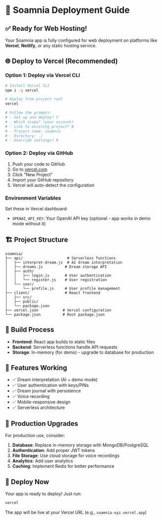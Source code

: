 # 🚀 Soamnia Deployment Guide

## ✅ **Ready for Web Hosting!**

Your Soamnia app is fully configured for web deployment on platforms like **Vercel**, **Netlify**, or any static hosting service.

## 🌐 **Deploy to Vercel (Recommended)**

### Option 1: Deploy via Vercel CLI
```bash
# Install Vercel CLI
npm i -g vercel

# Deploy from project root
vercel

# Follow the prompts:
# - Set up and deploy? Y
# - Which scope? (your account)
# - Link to existing project? N
# - Project name: soamnia
# - Directory: ./
# - Override settings? N
```

### Option 2: Deploy via GitHub
1. Push your code to GitHub
2. Go to [vercel.com](https://vercel.com)
3. Click "New Project"
4. Import your GitHub repository
5. Vercel will auto-detect the configuration

### Environment Variables
Set these in Vercel dashboard:
- `OPENAI_API_KEY`: Your OpenAI API key (optional - app works in demo mode without it)

## 🏗️ **Project Structure**
```
soamnia/
├── api/                    # Serverless functions
│   ├── interpret-dream.js  # AI dream interpretation
│   ├── dreams.js          # Dream storage API
│   ├── auth/
│   │   ├── login.js       # User authentication
│   │   └── register.js    # User registration
│   └── user/
│       └── profile.js     # User profile management
├── client/                # React frontend
│   ├── src/
│   ├── public/
│   └── package.json
├── vercel.json           # Vercel configuration
└── package.json          # Root package.json
```

## 🔧 **Build Process**
- **Frontend**: React app builds to static files
- **Backend**: Serverless functions handle API requests
- **Storage**: In-memory (for demo) - upgrade to database for production

## 🌟 **Features Working**
- ✅ Dream interpretation (AI + demo mode)
- ✅ User authentication with keys/PINs
- ✅ Dream journal with persistence
- ✅ Voice recording
- ✅ Mobile-responsive design
- ✅ Serverless architecture

## 🔄 **Production Upgrades**
For production use, consider:
1. **Database**: Replace in-memory storage with MongoDB/PostgreSQL
2. **Authentication**: Add proper JWT tokens
3. **File Storage**: Use cloud storage for voice recordings
4. **Analytics**: Add user analytics
5. **Caching**: Implement Redis for better performance

## 🚀 **Deploy Now**
Your app is ready to deploy! Just run:
```bash
vercel
```

The app will be live at your Vercel URL (e.g., `soamnia-xyz.vercel.app`)
